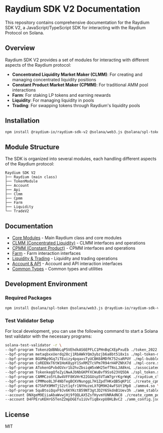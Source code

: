 # Raydium SDK V2 Documentation

This repository contains comprehensive documentation for the Raydium SDK V2, a JavaScript/TypeScript SDK for interacting with the Raydium Protocol on Solana.

## Overview

Raydium SDK V2 provides a set of modules for interacting with different aspects of the Raydium protocol:

- **Concentrated Liquidity Market Maker (CLMM)**: For creating and managing concentrated liquidity positions
- **Constant Product Market Maker (CPMM)**: For traditional AMM pool interactions
- **Farm**: For staking LP tokens and earning rewards
- **Liquidity**: For managing liquidity in pools
- **Trading**: For swapping tokens through Raydium's liquidity pools

## Installation

```bash
npm install @raydium-io/raydium-sdk-v2 @solana/web3.js @solana/spl-token
```

## Module Structure

The SDK is organized into several modules, each handling different aspects of the Raydium protocol:

```
Raydium SDK V2
├── Raydium (main class)
├── TokenModule
├── Account
├── Api
├── Clmm
├── Cpmm
├── Farm
├── Liquidity
└── TradeV2
```

## Documentation

- [Core Modules](./docs/Core-Modules.md) - Main Raydium class and core modules
- [CLMM (Concentrated Liquidity)](./docs/CLMM.md) - CLMM interfaces and operations
- [CPMM (Constant Product)](./docs/CPMM.md) - CPMM interfaces and operations
- [Farm](./docs/Farm.md) - Farm interaction interfaces
- [Liquidity & Trading](./docs/Liquidity-Trade.md) - Liquidity and trading operations
- [Account & API](./docs/Account-API.md) - Account and API interaction interfaces
- [Common Types](./docs/Common-Types.md) - Common types and utilities

## Development Environment

### Required Packages

```bash
npm install @solana/spl-token @solana/web3.js @raydium-io/raydium-sdk-v2
```

### Test Validator Setup

For local development, you can use the following command to start a Solana test validator with the necessary programs:

```bash
solana-test-validator -r \
--bpf-program TokenzQdBNbLqP5VEhdkAS6EPFLC1PHnBqCXEpPxuEb ./token_2022.so \
--bpf-program metaqbxxUerdq28cj1RbAWkYQm3ybzjb6a8bt518x1s ./mpl-token-metadata.so \
--bpf-program BGUMAp9Gq7iTEuizy4pqaxsTyUCBK68MDfK752saRPUY ./mpl-bubblegum.so \
--bpf-program CoREENxT6tW1HoK8ypY1SxRMZTcVPm7R94rH4PZNhX7d ./mpl-core.so \
--bpf-program ATokenGPvbdGVxr1b2hvZbsiqW5xWH25efTNsLJA8knL ./associated_token_account.so \
--bpf-program TokenkegQfeZyiNwAJbNbGKPFXCWuBvf9Ss623VQ5DA ./spl_token.so \
--bpf-program CAMMCzo5YL8w4VFF8KVHrK22GGUsp5VTaW7grrKgrWqK ./raydium_clmm_program.so \
--bpf-program CPMMoo8L3F4NbTegBCKVNunggL7H1ZpdTHKxQB5qKP1C ./create_cpmm_pool_program.so \
--bpf-program 675kPX9MHTjS2zt1qfr1NYHuzeLXfQM9H24wFSUt1Mp8 ./ammv4.so \
--bpf-program 5quBtoiQqxF9Jv6KYKctB59NT3gtJD2Y65kdnB1Uev3h ./amm_stable.so \
--account DNXgeM9EiiaAbaWvwjHj9fQQLAX5ZsfHyvmYUNRAdNC8 ./create_cpmm_pool_fee_acc.json \
--account D4FPEruKEHrG5TenZ2mpDGEfu1iUvTiqBxvpU8HLBvC2 ./amm_config.json
```

## License

MIT
